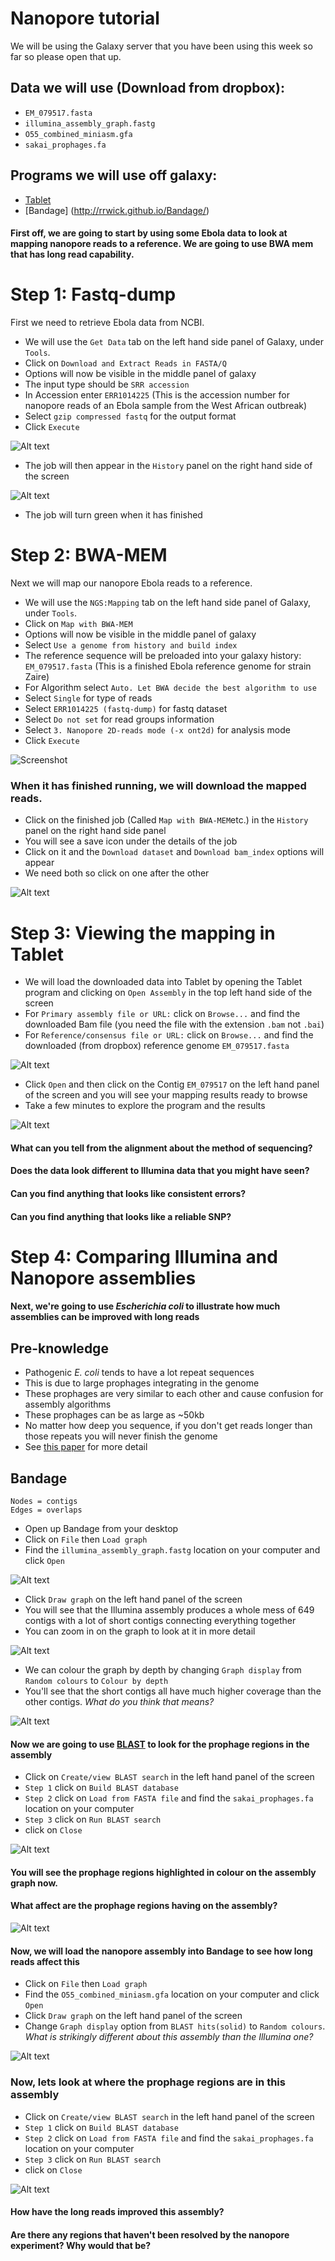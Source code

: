 # Nanopore tutorial

We will be using the Galaxy server that you have been using this week so far so please open that up.

## Data we will use (Download from dropbox):

* ```EM_079517.fasta```
* ```illumina_assembly_graph.fastg```
* ```O55_combined_miniasm.gfa```
* ```sakai_prophages.fa```

## Programs we will use off galaxy:

* [Tablet](https://ics.hutton.ac.uk/tablet/) 
* [Bandage] (http://rrwick.github.io/Bandage/)

#### First off, we are going to start by using some Ebola data to look at mapping nanopore reads to a reference. We are going to use BWA mem that has long read capability.

# Step 1: Fastq-dump
First we need to retrieve Ebola data from NCBI. 

* We will use the ```Get Data``` tab on the left hand side panel of Galaxy, under ```Tools```. 
* Click on ```Download and Extract Reads in FASTA/Q```
* Options will now be visible in the middle panel of galaxy
* The input type should be ```SRR accession```
* In Accession enter ```ERR1014225``` (This is the accession number for nanopore reads of an Ebola sample from the West African outbreak)
* Select ```gzip compressed fastq``` for the output format
* Click ```Execute```

![Alt text](screenshots/Screen%20Shot%202018-06-07%20at%209.52.33%20AM.png)

* The job will then appear in the ```History``` panel on the right hand side of the screen

![Alt text](screenshots/Screen%20Shot%202018-06-07%20at%2010.07.13%20AM.png)

* The job will turn green when it has finished

# Step 2: BWA-MEM
Next we will map our nanopore Ebola reads to a reference.

* We will use the ```NGS:Mapping``` tab on the left hand side panel of Galaxy, under ```Tools```. 
* Click on ```Map with BWA-MEM```
* Options will now be visible in the middle panel of galaxy
* Select ```Use a genome from history and build index```
* The reference sequence will be preloaded into your galaxy history: ```EM_079517.fasta``` (This is a finished Ebola reference genome for strain Zaire)
* For Algorithm select ```Auto. Let BWA decide the best algorithm to use```
* Select ```Single``` for type of reads
* Select ```ERR1014225 (fastq-dump)``` for fastq dataset
* Select ```Do not set``` for read groups information
* Select ```3. Nanopore 2D-reads mode (-x ont2d)``` for analysis mode  
* Click ```Execute```

![Screenshot](screenshots/Screen%20Shot%202018-06-07%20at%2010.07.13%20AM.png)

### When it has finished running, we will download the mapped reads.

* Click on the finished job (Called ```Map with BWA-MEM```etc.) in the ```History``` panel on the right hand side panel 
* You will see a save icon under the details of the job
* Click on it and the ```Download dataset``` and ```Download bam_index``` options will appear
* We need both so click on one after the other 

![Alt text](screenshots/Screen%20Shot%202018-06-07%20at%2010.32.52%20AM.png)

# Step 3: Viewing the mapping in Tablet

* We will load the downloaded data into Tablet by opening the Tablet program and clicking on ```Open Assembly``` in the top left hand side of the screen
* For ```Primary assembly file or URL:``` click on ```Browse...``` and find the downloaded Bam file (you need the file with the extension ```.bam``` not ```.bai```)
* For ```Reference/consensus file or URL:``` click on ```Browse...``` and find the downloaded (from dropbox) reference genome ```EM_079517.fasta```

![Alt text](screenshots/Screen%20Shot%202018-06-07%20at%2010.42.02%20AM.png)

* Click ```Open``` and then click on the Contig ```EM_079517``` on the left hand panel of the screen and you will see your mapping results ready to browse
* Take a few minutes to explore the program and the results

![Alt text](screenshots/Screen%20Shot%202018-06-07%20at%2010.44.03%20AM.png)

#### What can you tell from the alignment about the method of sequencing?

#### Does the data look different to Illumina data that you might have seen?

#### Can you find anything that looks like consistent errors?

#### Can you find anything that looks like a reliable SNP? 

# Step 4: Comparing Illumina and Nanopore assemblies

#### Next, we're going to use *Escherichia coli* to illustrate how much assemblies can be improved with long reads

## Pre-knowledge
 * Pathogenic *E. coli* tends to have a lot repeat sequences
 * This is due to large prophages integrating in the genome
 * These prophages are very similar to each other and cause confusion for assembly algorithms 
 * These prophages can be as large as ~50kb
 * No matter how deep you sequence, if you don't get reads longer than those repeats you will never finish the genome
 * See [this paper](https://genomebiology.biomedcentral.com/articles/10.1186/gb-2013-14-9-r101) for more detail

## Bandage

	
	Nodes = contigs
	Edges = overlaps

* Open up Bandage from your desktop
* Click on ```File``` then ```Load graph```
* Find the ```illumina_assembly_graph.fastg``` location on your computer and click ```Open```

![Alt text](screenshots/Screen%20Shot%202018-06-07%20at%2011.20.11%20AM.png)
 
 * Click ```Draw graph``` on the left hand panel of the screen
 * You will see that the Illumina assembly produces a whole mess of 649 contigs with a lot of short contigs connecting everything together
 * You can zoom in on the graph to look at it in more detail
 
![Alt text](screenshots/Screen%20Shot%202018-06-07%20at%2012.40.28%20PM.png)

 * We can colour the graph by depth by changing ```Graph display``` from ```Random colours``` to ```Colour by depth```
 * You'll see that the short contigs all have much higher coverage than the other contigs. *What do you think that means?*

![Alt text](screenshots/Screen%20Shot%202018-06-07%20at%2012.47.48%20PM.png)

#### Now we are going to use [BLAST](https://blast.ncbi.nlm.nih.gov/Blast.cgi) to look for the prophage regions in the assembly

* Click on ```Create/view BLAST search``` in the left hand panel of the screen
* ```Step 1``` click on ```Build BLAST database```
* ```Step 2``` click on ```Load from FASTA file``` and find the ```sakai_prophages.fa``` location on your computer
* ```Step 3``` click on ```Run BLAST search```
* click on ```Close```

![Alt text](screenshots/Screen%20Shot%202018-06-07%20at%2012.52.56%20PM.png)

#### You will see the prophage regions highlighted in colour on the assembly graph now.

#### What affect are the prophage regions having on the assembly?

![Alt text](screenshots/Screen%20Shot%202018-06-07%20at%2012.54.03%20PM.png)

#### Now, we will load the nanopore assembly into Bandage to see how long reads affect this

* Click on ```File``` then ```Load graph```
* Find the ```O55_combined_miniasm.gfa``` location on your computer and click ```Open```
* Click ```Draw graph``` on the left hand panel of the screen
* Change ```Graph display``` option from ```BLAST hits(solid)``` to ```Random colours```. *What is strikingly different about this assembly than the Illumina one?*

![Alt text](screenshots/Screen%20Shot%202018-06-07%20at%2012.58.17%20PM.png)

### Now, lets look at where the prophage regions are in this assembly

* Click on ```Create/view BLAST search``` in the left hand panel of the screen
* ```Step 1``` click on ```Build BLAST database```
* ```Step 2``` click on ```Load from FASTA file``` and find the ```sakai_prophages.fa``` location on your computer
* ```Step 3``` click on ```Run BLAST search```
* click on ```Close```

![Alt text](screenshots/Screen%20Shot%202018-06-07%20at%2012.59.42%20PM.png)

#### How have the long reads improved this assembly?

#### Are there any regions that haven't been resolved by the nanopore experiment? Why would that be?